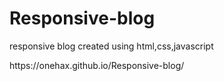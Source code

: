 # Responsive-blog
responsive blog created using html,css,javascript

<link> https://onehax.github.io/Responsive-blog/
